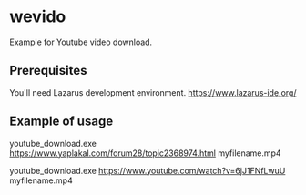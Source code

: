 # wevido
Example for Youtube video download.

## Prerequisites
You'll need Lazarus development environment. https://www.lazarus-ide.org/

## Example of usage

youtube_download.exe https://www.yaplakal.com/forum28/topic2368974.html myfilename.mp4

youtube_download.exe https://www.youtube.com/watch?v=6jJ1FNfLwuU myfilename.mp4

